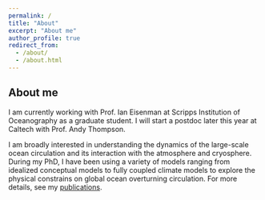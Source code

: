 ```yaml
---
permalink: /
title: "About"
excerpt: "About me"
author_profile: true
redirect_from: 
  - /about/
  - /about.html
---
```


About me
------
I am currently working with Prof. Ian Eisenman at Scripps Institution of Oceanography as a graduate student. I will start a postdoc later this year at Caltech with Prof. Andy Thompson.

I am broadly interested in understanding the dynamics of the large-scale ocean circulation and its interaction with the atmosphere and cryosphere. During my PhD, I have been using a variety of models ranging from idealized conceptual models to fully coupled climate models to explore the physical constrains on global ocean overturning circulation. For more details, see my [publications](https://stsun.github.io/publications/).

